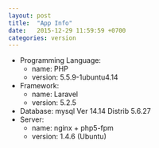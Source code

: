 ```yaml
---
layout: post
title:  "App Info"
date:   2015-12-29 11:59:59 +0700
categories: version
---
```


- Programming Language: 
    - name: PHP
    - version: 5.5.9-1ubuntu4.14
- Framework: 
    - name: Laravel
    - version: 5.2.5
- Database: mysql  Ver 14.14 Distrib 5.6.27
- Server:
    - name: nginx + php5-fpm
    - version: 1.4.6 (Ubuntu)
